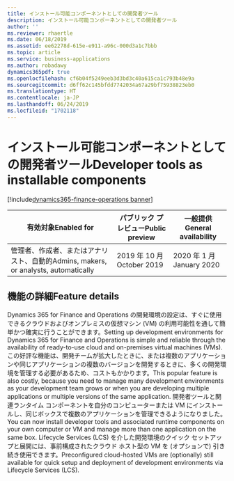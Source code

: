 ```yaml
---
title: インストール可能コンポーネントとしての開発者ツール
description: インストール可能コンポーネントとしての開発者ツール
author: ''
ms.reviewer: rhaertle
ms.date: 06/18/2019
ms.assetid: ee62278d-615e-e911-a96c-000d3a1c7bbb
ms.topic: article
ms.service: business-applications
ms.author: robadawy
dynamics365pdf: true
ms.openlocfilehash: cf6b04f5249eeb3d3bd3c40a615ca1c793b48e9a
ms.sourcegitcommit: d6ff62c145bfdd7742034a67a29bf75938823eb0
ms.translationtype: HT
ms.contentlocale: ja-JP
ms.lasthandoff: 06/24/2019
ms.locfileid: "1702118"
---
```

# <a name="developer-tools-as-installable-components"></a><span data-ttu-id="c5599-103">インストール可能コンポーネントとしての開発者ツール</span><span class="sxs-lookup"><span data-stu-id="c5599-103">Developer tools as installable components</span></span>
[!include[dynamics365-finance-operations banner](../includes/dynamics365-finance-operations.md)]

| <span data-ttu-id="c5599-104">有効対象</span><span class="sxs-lookup"><span data-stu-id="c5599-104">Enabled for</span></span>    |  <span data-ttu-id="c5599-105">パブリック プレビュー</span><span class="sxs-lookup"><span data-stu-id="c5599-105">Public preview</span></span> | <span data-ttu-id="c5599-106">一般提供</span><span class="sxs-lookup"><span data-stu-id="c5599-106">General availability</span></span> | 
| ---------- | ---------- |---------- |
|<span data-ttu-id="c5599-107">管理者、作成者、またはアナリスト、自動的</span><span class="sxs-lookup"><span data-stu-id="c5599-107">Admins, makers, or analysts, automatically</span></span>|<span data-ttu-id="c5599-108">2019 年 10 月</span><span class="sxs-lookup"><span data-stu-id="c5599-108">October 2019</span></span>| <span data-ttu-id="c5599-109">2020 年 1 月</span><span class="sxs-lookup"><span data-stu-id="c5599-109">January 2020</span></span>|






## <a name="feature-details"></a><span data-ttu-id="c5599-110">機能の詳細</span><span class="sxs-lookup"><span data-stu-id="c5599-110">Feature details</span></span>
<!--feature detail start -->
<span data-ttu-id="c5599-111">Dynamics 365 for Finance and Operations の開発環境の設定は、すぐに使用できるクラウドおよびオンプレミスの仮想マシン (VM) の利用可能性を通して簡単かつ確実に行うことができます。</span><span class="sxs-lookup"><span data-stu-id="c5599-111">Setting up development environments for Dynamics 365 for Finance and Operations is simple and reliable through the availability of ready-to-use cloud and on-premises virtual machines (VMs).</span></span> <span data-ttu-id="c5599-112">この好評な機能は、開発チームが拡大したときに、または複数のアプリケーションや同じアプリケーションの複数のバージョンを開発するときに、多くの開発環境を管理する必要があるため、コストもかかります。</span><span class="sxs-lookup"><span data-stu-id="c5599-112">This popular feature is also costly, because you need to manage many development environments as your development team grows or when you are developing multiple applications or multiple versions of the same application.</span></span> <span data-ttu-id="c5599-113">開発者ツールと関連ランタイム コンポーネントを自分のコンピューターまたは VM にインストールし、同じボックスで複数のアプリケーションを管理できるようになりました。</span><span class="sxs-lookup"><span data-stu-id="c5599-113">You can now install developer tools and associated runtime components on your own computer or VM and manage more than one application on the same box.</span></span> <span data-ttu-id="c5599-114">Lifecycle Services (LCS) を介した開発環境のクイック セットアップと展開には、事前構成されたクラウド ホスト型の VM を (オプションで) 引き続き使用できます。</span><span class="sxs-lookup"><span data-stu-id="c5599-114">Preconfigured cloud-hosted VMs are (optionally) still available for quick setup and deployment of development environments via Lifecycle Services (LCS).</span></span>
<!--feature detail end -->










